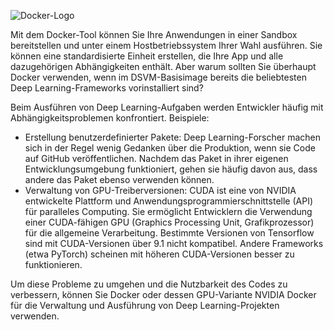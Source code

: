 ![Docker-Logo](../media/3-image1.PNG)

Mit dem Docker-Tool können Sie Ihre Anwendungen in einer Sandbox bereitstellen und unter einem Hostbetriebssystem Ihrer Wahl ausführen. Sie können eine standardisierte Einheit erstellen, die Ihre App und alle dazugehörigen Abhängigkeiten enthält. Aber warum sollten Sie überhaupt Docker verwenden, wenn im DSVM-Basisimage bereits die beliebtesten Deep Learning-Frameworks vorinstalliert sind?

Beim Ausführen von Deep Learning-Aufgaben werden Entwickler häufig mit Abhängigkeitsproblemen konfrontiert. Beispiele: 

- Erstellung benutzerdefinierter Pakete: Deep Learning-Forscher machen sich in der Regel wenig Gedanken über die Produktion, wenn sie Code auf GitHub veröffentlichen. Nachdem das Paket in ihrer eigenen Entwicklungsumgebung funktioniert, gehen sie häufig davon aus, dass andere das Paket ebenso verwenden können.
- Verwaltung von GPU-Treiberversionen: CUDA ist eine von NVIDIA entwickelte Plattform und Anwendungsprogrammierschnittstelle (API) für paralleles Computing. Sie ermöglicht Entwicklern die Verwendung einer CUDA-fähigen GPU (Graphics Processing Unit, Grafikprozessor) für die allgemeine Verarbeitung. Bestimmte Versionen von Tensorflow sind mit CUDA-Versionen über 9.1 nicht kompatibel. Andere Frameworks (etwa PyTorch) scheinen mit höheren CUDA-Versionen besser zu funktionieren.

Um diese Probleme zu umgehen und die Nutzbarkeit des Codes zu verbessern, können Sie Docker oder dessen GPU-Variante NVIDIA Docker für die Verwaltung und Ausführung von Deep Learning-Projekten verwenden. 

<!--Quiz 
What is CUDA? 
What versioning issues do deep learning engineers deal with? -->